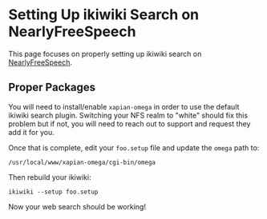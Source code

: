 # Setting Up ikiwiki Search on NearlyFreeSpeech

This page focuses on properly setting up ikiwiki search on [NearlyFreeSpeech](/ikiwiki/NearlyFreeSpeech).

## Proper Packages

You will need to install/enable `xapian-omega` in order to use the default ikiwiki search plugin. Switching your NFS realm to "white" should fix this problem but if not, you will need to reach out to support and request they add it for you.

Once that is complete, edit your `foo.setup` file and update the `omega` path to:


    /usr/local/www/xapian-omega/cgi-bin/omega


Then rebuild your ikiwiki:


    ikiwiki --setup foo.setup


Now your web search should be working!
